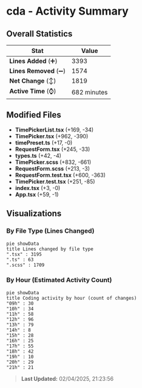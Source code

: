 # cda - Activity Summary 

## Overall Statistics

| Stat                   | Value                                                             |
| ---------------------- | ----------------------------------------------------------------- |
| **Lines Added** (➕)   | 3393                                          |
| **Lines Removed** (➖) | 1574                                        |
| **Net Change** (↕)    | 1819                |
| **Active Time** (⌚)   | 682 minutes |


## Modified Files
- **TimePickerList.tsx** (+169, -34)
- **TimePicker.tsx** (+962, -390)
- **timePreset.ts** (+17, -0)
- **RequestForm.tsx** (+245, -33)
- **types.ts** (+42, -4)
- **TimePicker.scss** (+832, -661)
- **RequestForm.scss** (+213, -3)
- **RequestForm.test.tsx** (+600, -363)
- **TimePicker.test.tsx** (+251, -85)
- **index.tsx** (+3, -0)
- **App.tsx** (+59, -1)

## Visualizations

### By File Type (Lines Changed)

```mermaid
pie showData
title Lines changed by file type
".tsx" : 3195
".ts" : 63
".scss" : 1709
```

### By Hour (Estimated Activity Count)

```mermaid
pie showData
title Coding activity by hour (count of changes)
"09h" : 30
"10h" : 34
"11h" : 58
"12h" : 96
"13h" : 79
"14h" : 8
"15h" : 28
"16h" : 25
"17h" : 55
"18h" : 42
"19h" : 10
"20h" : 29
"21h" : 21
```


> **Last Updated:** 02/04/2025, 21:23:56